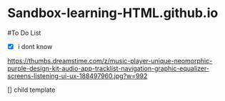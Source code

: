 # Sandbox-learning-HTML.github.io
#To Do List

 - [x] i dont know

https://thumbs.dreamstime.com/z/music-player-unique-neomorphic-purple-design-kit-audio-app-tracklist-navigation-graphic-equalizer-screens-listening-ui-ux-188497960.jpg?w=992










[] child template